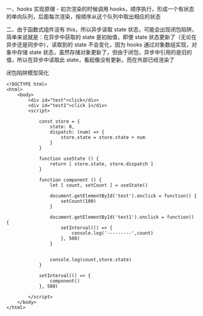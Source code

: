 一、hooks 实现原理 - 初次渲染的时候调用 hooks，顺序执行，形成一个有状态的单向队列，后面每次渲染，按顺序从这个队列中取出相应的状态

二、由于函数式组件没有 this，所以异步读取 state 状态，可能会出现闭包陷阱，简单来说就是：在异步中获取的 state 是初始值，即便 state 状态更新了（无论在异步还是同步中），读取到的
state 不会变化，因为 hooks 通过对象数组实现，对象中存储 state 状态，虽然存储对象更新了，但由于闭包，异步中引用的是旧的值，所以在异步中读取此 state，看起像没有更新，而在外部已经渲染了

闭包陷阱模型简化

```
<!DOCTYPE html>
<html>
    <body>
        <div id="test">click</div>
        <div id="test1">click 1</div>
        <script>
            
            const store = {
                state: 0,
                dispatch: (num) => {
                    store.state = store.state + num
                }
            }

            function useState () {
                return [ store.state, store.dispatch ]
            }

            function component () {
                let [ count, setCount ] = useState()
                
                document.getElementById('test').onclick = function() {
                    setCount(100)
                }

                document.getElementById('test1').onclick = function() {
                    setInterval(() => {
                        console.log('---------',count)
                    }, 500)
                }


                console.log(count,store.state)
            }

            setInterval(() => {
                component()
            }, 500)

        </script>
    </body>
</html>

```
